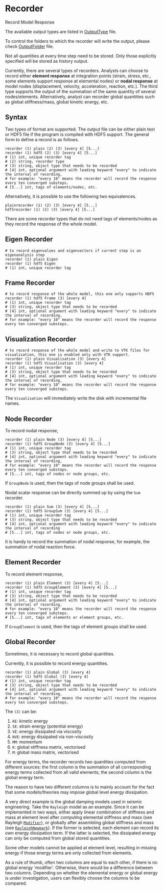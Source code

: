 # Recorder

Record Model Response

The available output types are listed in [OutputType](OutputType.md) file.

To control the folders to which the recorder will write the output, please check [OutputFolder](OutputFolder.md) file.

Not all quantities at every time step need to be stored. Only those explicitly specified will be stored as history
output.

Currently, there are several types of recorders. Analysts can choose to record either **element response** at
integration points (strain, stress, etc., some elements support response at elemental nodes) or **nodal response** at
model nodes (displacement, velocity, acceleration, reaction, etc.). The third type supports the output of the summation
of the same quantity of several nodes/elements. Alternatively, analyst can recorder global quantities such as global
stiffness/mass, global kinetic energy, etc.

## Syntax

Two types of format are supported. The output file can be either plain text or HDF5 file if the program is compiled with
HDF5 support. The general form to define a record is as follows.

```
recorder (1) plain (2) (3) [every 4] [5...]
recorder (1) hdf5 (2) (3) [every 4] [5...]
# (1) int, unique recorder tag
# (2) string, recorder type
# (3) string, object type that needs to be recorded
# [4] int, optional argument with leading keyword "every" to indicate the interval of recording,
# for example: "every 10" means the recorder will record the response every ten converged substeps.
# [5...] int, tags of elements/nodes, etc.
```

Alternatively, it is possible to use the following two equivalences.

```
plainrecorder (1) (2) (3) [every 4] [5...]
hdf5recorder (1) (2) (3) [every 4] [5...]
```

There are some recorder types that do not need tags of elements/nodes as they record the response of the whole model.

## Eigen Recorder

```
# to record eigenvalues and eigenvectors if current step is an eigenanalysis step
recorder (1) plain Eigen
recorder (1) hdf5 Eigen
# (1) int, unique recorder tag
```

## Frame Recorder

```
# to record response of the whole model, this one only supports HDF5
recorder (1) hdf5 Frame (3) [every 4]
# (1) int, unique recorder tag
# (3) string, object type that needs to be recorded
# [4] int, optional argument with leading keyword "every" to indicate the interval of recording,
# for example: "every 10" means the recorder will record the response every ten converged substeps.
```

## Visualization Recorder

```
# to record response of the whole model and write to VTK files for visualisation, this one is enabled only with VTK support.
recorder (1) plain Visualisation (3) [every 4]
recorder (1) hdf5 Visualisation (3) [every 4]
# (1) int, unique recorder tag
# (3) string, object type that needs to be recorded
# [4] int, optional argument with leading keyword "every" to indicate the interval of recording,
# for example: "every 10" means the recorder will record the response every ten converged substeps.
```

The `Visualisation` will immediately write the disk with incremental file names.

## Node Recorder

To record nodal response,

```
recorder (1) plain Node (3) [every 4] [5...]
recorder (1) hdf5 GroupNode (3) [every 4] [5...]
# (1) int, unique recorder tag
# (3) string, object type that needs to be recorded
# [4] int, optional argument with leading keyword "every" to indicate the interval of recording,
# for example: "every 10" means the recorder will record the response every ten converged substeps.
# [5...] int, tags of nodes or node groups, etc.
```

If `GroupNode` is used, then the tags of node groups shall be used.

Nodal scalar response can be directly summed up by using the `Sum` recorder.

```text
recorder (1) plain Sum (3) [every 4] [5...]
recorder (1) hdf5 GroupSum (3) [every 4] [5...]
# (1) int, unique recorder tag
# (3) string, object type that needs to be recorded
# [4] int, optional argument with leading keyword "every" to indicate the interval of recording
# [5...] int, tags of nodes or node groups, etc.
```

It is handy to record the summation of nodal response, for example, the summation of nodal reaction force.

## Element Recorder

To record element response,

```
recorder (1) plain Element (3) [every 4] [5...]
recorder (1) hdf5 GroupElement (3) [every 4] [5...]
# (1) int, unique recorder tag
# (3) string, object type that needs to be recorded
# [4] int, optional argument with leading keyword "every" to indicate the interval of recording,
# for example: "every 10" means the recorder will record the response every ten converged substeps.
# [5...] int, tags of elements or element groups, etc.
```

If `GroupElement` is used, then the tags of element groups shall be used.

## Global Recorder

Sometimes, it is necessary to record global quantities.

Currently, it is possible to record energy quantities.

```
recorder (1) plain Global (3) [every 4]
recorder (1) hdf5 Global (3) [every 4]
# (1) int, unique recorder tag
# (3) string, object type that needs to be recorded
# [4] int, optional argument with leading keyword "every" to indicate the interval of recording,
# for example: "every 10" means the recorder will record the response every ten converged substeps.
```

The `(3)` can be:

1. `KE`: kinetic energy
2. `SE`: strain energy (potential energy)
3. `VE`: energy dissipated via viscosity
4. `NVE`: energy dissipated via non-viscosity
5. `MM`: momentum
6. `K`: global stiffness matrix, vectorised
7. `M`: global mass matrix, vectorised

For energy terms, the recorder records two quantities computed from different sources: the first column is the summation
of all corresponding energy terms collected from all valid elements; the second column is the global energy term.

The reason to have two different columns is to mainly account for the fact that some models/theories may impose global
level energy dissipation.

A very direct example is the global damping models used in seismic engineering. Take the `Rayleigh` model as an example.
Since it can be implemented in two ways, either apply linear combination of stiffness and mass at element level after
computing elemental stiffness and mass (see Rayleigh [`Modifier`](../Element/Modifier/Modifier.md)), or globally after
assembling global stiffness and mass (see [`RayleighNewmark`](../Integrator/Newmark/RayleighNewmark.md)). If the former
is selected, each element can record its own energy dissipation term. If the latter is selected, the dissipated energy
can only be computed from global stored quantities.

Some other models cannot be applied at element level, resulting in missing energy if those energy terms are only
collected from elements.

As a rule of thumb, often two columns are equal to each other, if there is no global energy 'modifier'. Otherwise, there
would be a difference between two columns. Depending on whether the elemental energy or global energy is under
investigation, users can flexibly choose the columns to be compared.
